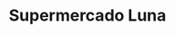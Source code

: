 ---
title: "Supermercado Luna"
url: /ciudad-autonoma-de-buenos-aires/supermercado-luna/
shop: supermercado
---